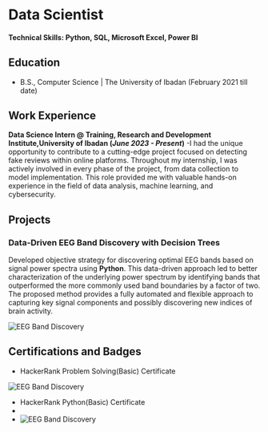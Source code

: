 # Data Scientist

#### Technical Skills: Python, SQL, Microsoft Excel, Power BI

## Education			        		
- B.S., Computer Science | The University of Ibadan (February 2021 till date)

## Work Experience
**Data Science Intern @ Training, Research and Development Institute,University of Ibadan (_June 2023 - Present_)**
-I had the unique opportunity to contribute to a cutting-edge project focused on detecting fake reviews within online platforms. Throughout my internship, I was actively involved in every phase of the project, from data collection to model implementation. This role provided me with valuable hands-on experience in the field of data analysis, machine learning, and cybersecurity.

## Projects
### Data-Driven EEG Band Discovery with Decision Trees

Developed objective strategy for discovering optimal EEG bands based on signal power spectra using **Python**. This data-driven approach led to better characterization of the underlying power spectrum by identifying bands that outperformed the more commonly used band boundaries by a factor of two. The proposed method provides a fully automated and flexible approach to capturing key signal components and possibly discovering new indices of brain activity.

![EEG Band Discovery](/assets/img/eeg_band_discovery.jpeg)


## Certifications and Badges
- HackerRank Problem Solving(Basic) Certificate
  
![EEG Band Discovery](/assets/img/eeg_band_discovery.jpeg)

- HackerRank Python(Basic) Certificate
- 
- ![EEG Band Discovery](eeg_band_discovery.jpeg)
